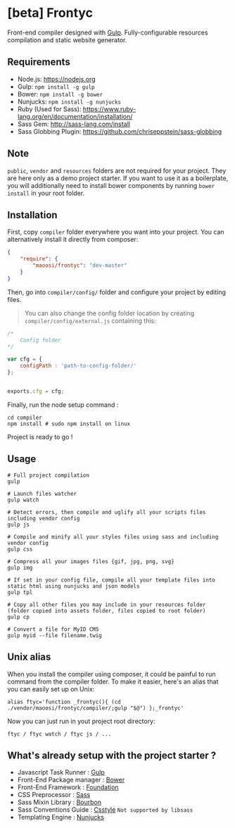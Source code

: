 #  [beta] Frontyc

Front-end compiler designed with [Gulp](http://gulpjs.com). Fully-configurable resources compilation and static website generator.


## Requirements

* Node.js: https://nodejs.org
* Gulp: `npm install -g gulp`
* Bower: `npm install -g bower`
* Nunjucks: `npm install -g nunjucks`
* Ruby (Used for Sass): https://www.ruby-lang.org/en/documentation/installation/
* Sass Gem: http://sass-lang.com/install
* Sass Globbing Plugin: https://github.com/chriseppstein/sass-globbing


## Note

`public`, `vendor` and `resources` folders are not required for your project. They are here only as a demo project starter.
If you want to use it as a boilerplate, you will additionally need to install bower components by running `bower install` in your root folder. 


## Installation

First, copy `compiler` folder everywhere you want into your project. You can alternatively install it directly from composer:

``` json
{
    "require": {
    	"maoosi/frontyc": "dev-master"
	}
}
```

Then, go into `compiler/config/` folder and configure your project by editing files.

> You can also change the config folder location by creating `compiler/config/external.js` containing this:

``` javascript
/*
    Config folder
*/

var cfg = {
	configPath : 'path-to-config-folder/'
};


exports.cfg = cfg;
```

Finally, run the node setup command :

```shell
cd compiler
npm install # sudo npm install on linux
```

Project is ready to go !


## Usage

```shell
# Full project compilation
gulp

# Launch files watcher
gulp watch

# Detect errors, then compile and uglify all your scripts files including vendor config
gulp js

# Compile and minify all your styles files using sass and including vendor config
gulp css

# Compress all your images files {gif, jpg, png, svg}
gulp img

# If set in your config file, compile all your template files into static html using nunjucks and json models
gulp tpl

# Copy all other files you may include in your resources folder (folder copied into assets folder, files copied to root folder)
gulp cp

# Convert a file for MyID CMS
gulp myid --file filename.twig
```


## Unix alias

When you install the compiler using composer, it could be painful to run command from the compiler folder. To make it easier, here's an alias that you can easily set up on Unix:

```shell
alias ftyc='function _frontyc(){ (cd ./vendor/maoosi/frontyc/compiler/;gulp "$@") };_frontyc'
```

Now you can just run in yout project root directory:

```shell
ftyc / ftyc watch / ftyc js / ...
```


## What's already setup with the project starter ?

* Javascript Task Runner : [Gulp](http://gulpjs.com)
* Front-End Package manager : [Bower](http://bower.io)
* Front-End Framework : [Foundation](http://foundation.zurb.com)
* CSS Preprocessor : [Sass](http://sass-lang.com)
* Sass Mixin Library : [Bourbon](http://bourbon.io)
* Sass Conventions Guide : [Csstyle](http://www.csstyle.io) `Not supported by libsass`
* Templating Engine : [Nunjucks](https://mozilla.github.io/nunjucks/)